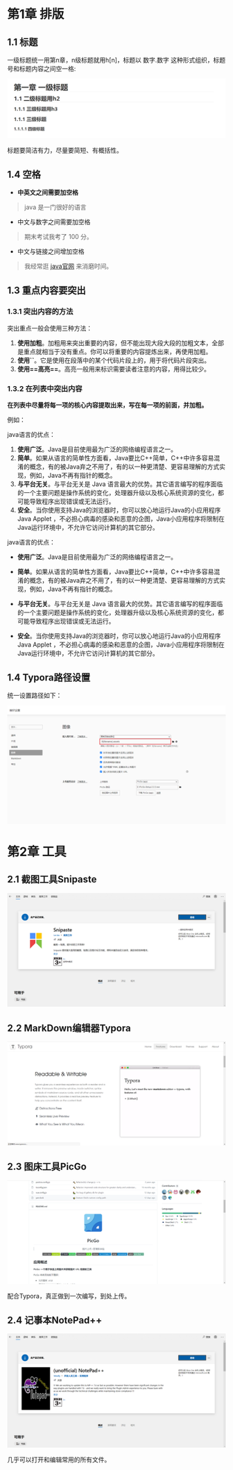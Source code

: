 # 第1章 排版

## 1.1 标题

一级标题统一用第n章，n级标题就用h[n]，标题以 数字.数字 这种形式组织，标题号和标题内容之间空一格:

![image-20211212154238896](./%E6%96%87%E6%A1%A3%E8%A7%84%E8%8C%83.assets/image-20211212154238896.png)

标题要简洁有力，尽量要简短、有概括性。



## 1.4 空格

* **中英文之间需要加空格**

> java 是一门很好的语言



* 中文与数字之间需要加空格

> 期末考试我考了 100 分。



* 中文与链接之间增加空格

> 我经常逛 [java官网]() 来消磨时间。



## 1.3 重点内容要突出



### 1.3.1 突出内容的方法

突出重点一般会使用三种方法：

1. **使用加粗**。加粗用来突出重要的内容，但不能出现大段大段的加粗文本，全部是重点就相当于没有重点。你可以将重要的内容提炼出来，再使用加粗。
2. **使用``**。它是使用在段落中的某个代码片段上的，用于将代码片段突出。
3. **使用==高亮==**。高亮一般用来标识需要读者注意的内容，用得比较少。



### 1.3.2 在列表中突出内容

**在列表中尽量将每一项的核心内容提取出来，写在每一项的前面，并加粗。**

例如：



java语言的优点：

1. **使用广泛**。Java是目前使用最为广泛的网络编程语言之一。
2. **简单**。如果从语言的简单性方面看，Java要比C++简单，C++中许多容易混淆的概念，有的被Java弃之不用了，有的以一种更清楚、更容易理解的方式实现，例如，Java不再有指针的概念。
3. **与平台无关**。与平台无关是 Java 语言最大的优势。其它语言编写的程序面临的一个主要问题是操作系统的变化，处理器升级以及核心系统资源的变化，都可能导致程序出现错误或无法运行。
4. **安全**。当你使用支持Java的浏览器时，你可以放心地运行Java的小应用程序 Java Applet ，不必担心病毒的感染和恶意的企图，Java小应用程序将限制在 Java运行环境中，不允许它访问计算机的其它部分。



java语言的优点：

* **使用广泛**。Java是目前使用最为广泛的网络编程语言之一。

* **简单**。如果从语言的简单性方面看，Java要比C++简单，C++中许多容易混淆的概念，有的被Java弃之不用了，有的以一种更清楚、更容易理解的方式实现，例如，Java不再有指针的概念。

* **与平台无关**。与平台无关是 Java 语言最大的优势。其它语言编写的程序面临的一个主要问题是操作系统的变化，处理器升级以及核心系统资源的变化，都可能导致程序出现错误或无法运行。

* **安全**。当你使用支持Java的浏览器时，你可以放心地运行Java的小应用程序 Java Applet ，不必担心病毒的感染和恶意的企图，Java小应用程序将限制在 Java运行环境中，不允许它访问计算机的其它部分。

## 1.4 Typora路径设置

统一设置路径如下：

![image-20211212155934542](%E6%96%87%E6%A1%A3%E8%A7%84%E8%8C%83.assets/image-20211212155934542.png)



# 第2章 工具

## **2.1 截图工具Snipaste**

![image-20210813142251109](./%E6%96%87%E6%A1%A3%E8%A7%84%E8%8C%83.assets/ddf40888941e9a0ad2d6408f92b10056.png)

## **2.2 MarkDown编辑器Typora**

![image-20210813142424902](./%E6%96%87%E6%A1%A3%E8%A7%84%E8%8C%83.assets/e4e7aa441b9c248277bb5e673133c9f3.png)

## **2.3 图床工具PicGo**

![image-20210813142836280](./%E6%96%87%E6%A1%A3%E8%A7%84%E8%8C%83.assets/b8c16086e43b1374db288500d6cc5e6b.png)

配合Typora，真正做到一次编写，到处上传。

## **2.4 记事本NotePad++**

![image-20210813142645284](./%E6%96%87%E6%A1%A3%E8%A7%84%E8%8C%83.assets/f35f6180998afea79dae3255889bd5f1.png)

几乎可以打开和编辑常用的所有文件。
